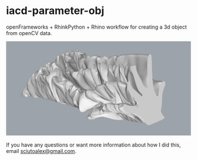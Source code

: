 # iacd-parameter-obj
openFrameworks + RhinkPython + Rhino workflow for creating a 3d object from openCV data.

![alt tag](https://raw.githubusercontent.com/SciutoAlex/iacd-parameter-obj/master/model.png)

If you have any questions or want more information about how I did this, email sciutoalex@gmail.com.


